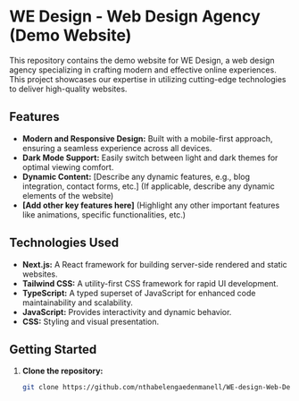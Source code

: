 # WE Design - Web Design Agency (Demo Website)

This repository contains the demo website for WE Design, a web design agency specializing in crafting modern and effective online experiences.  This project showcases our expertise in utilizing cutting-edge technologies to deliver high-quality websites.

## Features

* **Modern and Responsive Design:** Built with a mobile-first approach, ensuring a seamless experience across all devices.
* **Dark Mode Support:**  Easily switch between light and dark themes for optimal viewing comfort.
* **Dynamic Content:**  [Describe any dynamic features, e.g., blog integration, contact forms, etc.] (If applicable, describe any dynamic elements of the website)
* **[Add other key features here]** (Highlight any other important features like animations, specific functionalities, etc.)

## Technologies Used

* **Next.js:**  A React framework for building server-side rendered and static websites.
* **Tailwind CSS:** A utility-first CSS framework for rapid UI development.
* **TypeScript:**  A typed superset of JavaScript for enhanced code maintainability and scalability.
* **JavaScript:**  Provides interactivity and dynamic behavior.
* **CSS:**  Styling and visual presentation.


## Getting Started

1. **Clone the repository:**
   ```bash
   git clone https://github.com/nthabelengaedenmanell/WE-design-Web-Design-Agency-Demo-Website-.git
